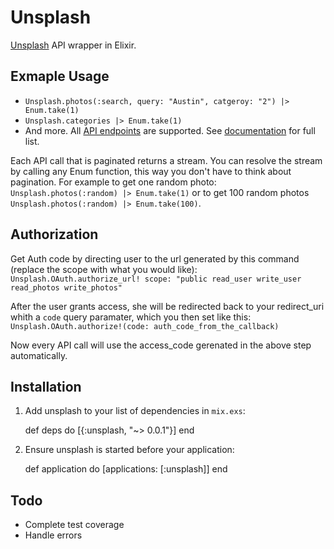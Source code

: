 # Unsplash

[Unsplash](https://unsplash.com) API wrapper in Elixir.


## Exmaple Usage

* `Unsplash.photos(:search, query: "Austin", catgeroy: "2") |> Enum.take(1)`
* `Unsplash.categories |> Enum.take(1)`
* And more. All [API endpoints](https://unsplash.com/documentation) are supported. See [documentation](http://hexdocs.pm/unsplash/Unsplash.html) for full list.

Each API call that is paginated returns a stream. You can resolve the stream by calling any Enum function, this way you don't have to think about pagination. For example to get one random photo: `Unsplash.photos(:random) |> Enum.take(1)` or to get 100 random photos `Unsplash.photos(:random) |> Enum.take(100)`.


## Authorization

Get Auth code by directing user to the url generated by this command (replace the scope with what you would like):
`Unsplash.OAuth.authorize_url! scope: "public read_user write_user read_photos write_photos"`

After the user grants access, she will be redirected back to your redirect_uri whith a `code` query paramater, which you then set like this:
`Unsplash.OAuth.authorize!(code: auth_code_from_the_callback)`

Now every API call will use the access_code gerenated in the above step automatically.


## Installation

  1. Add unsplash to your list of dependencies in `mix.exs`:

        def deps do
          [{:unsplash, "~> 0.0.1"}]
        end

  2. Ensure unsplash is started before your application:

        def application do
          [applications: [:unsplash]]
        end


## Todo

* Complete test coverage
* Handle errors

